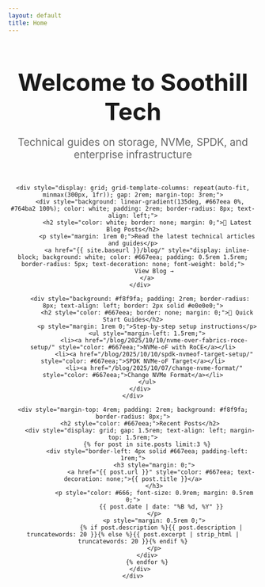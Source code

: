 ```yaml
---
layout: default
title: Home
---
```


<div class="container" style="text-align: center;">
    <h1 style="font-size: 3rem; margin-bottom: 1rem;">Welcome to Soothill Tech</h1>
    <p style="font-size: 1.3rem; color: #666; margin-bottom: 3rem;">Technical guides on storage, NVMe, SPDK, and enterprise infrastructure</p>

    <div style="display: grid; grid-template-columns: repeat(auto-fit, minmax(300px, 1fr)); gap: 2rem; margin-top: 3rem;">
        <div style="background: linear-gradient(135deg, #667eea 0%, #764ba2 100%); color: white; padding: 2rem; border-radius: 8px; text-align: left;">
            <h2 style="color: white; border: none; margin: 0;">📝 Latest Blog Posts</h2>
            <p style="margin: 1rem 0;">Read the latest technical articles and guides</p>
            <a href="{{ site.baseurl }}/blog/" style="display: inline-block; background: white; color: #667eea; padding: 0.5rem 1.5rem; border-radius: 5px; text-decoration: none; font-weight: bold;">
                View Blog →
            </a>
        </div>

        <div style="background: #f8f9fa; padding: 2rem; border-radius: 8px; text-align: left; border: 2px solid #e0e0e0;">
            <h2 style="color: #667eea; border: none; margin: 0;">🚀 Quick Start Guides</h2>
            <p style="margin: 1rem 0;">Step-by-step setup instructions</p>
            <ul style="margin-left: 1.5rem;">
                <li><a href="/blog/2025/10/10/nvme-over-fabrics-roce-setup/" style="color: #667eea;">NVMe-oF with RoCE</a></li>
                <li><a href="/blog/2025/10/10/spdk-nvmeof-target-setup/" style="color: #667eea;">SPDK NVMe-oF Target</a></li>
                <li><a href="/blog/2025/10/07/change-nvme-format/" style="color: #667eea;">Change NVMe Format</a></li>
            </ul>
        </div>
    </div>

    <div style="margin-top: 4rem; padding: 2rem; background: #f8f9fa; border-radius: 8px;">
        <h2 style="color: #667eea;">Recent Posts</h2>
        <div style="display: grid; gap: 1.5rem; text-align: left; margin-top: 1.5rem;">
            {% for post in site.posts limit:3 %}
            <div style="border-left: 4px solid #667eea; padding-left: 1rem;">
                <h3 style="margin: 0;">
                    <a href="{{ post.url }}" style="color: #667eea; text-decoration: none;">{{ post.title }}</a>
                </h3>
                <p style="color: #666; font-size: 0.9rem; margin: 0.5rem 0;">
                    {{ post.date | date: "%B %d, %Y" }}
                </p>
                <p style="margin: 0.5rem 0;">
                    {% if post.description %}{{ post.description | truncatewords: 20 }}{% else %}{{ post.excerpt | strip_html | truncatewords: 20 }}{% endif %}
                </p>
            </div>
            {% endfor %}
        </div>
    </div>
</div>
